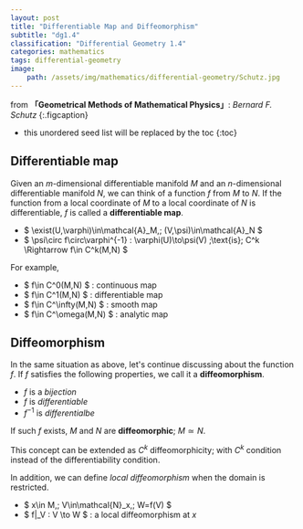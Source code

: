 ```yaml
---
layout: post
title: "Differentiable Map and Diffeomorphism"
subtitle: "dg1.4"
classification: "Differential Geometry 1.4"
categories: mathematics
tags: differential-geometry
image:
    path: /assets/img/mathematics/differential-geometry/Schutz.jpg
---
```


from **「Geometrical Methods of Mathematical Physics」**: _Bernard F. Schutz_
{:.figcaption}

<!--more-->
* this unordered seed list will be replaced by the toc
{:toc}

## Differentiable map
Given an $m$-dimensional differentiable manifold $M$ and an $n$-dimensional differentiable manifold $N$,
we can think of a function $f$ from $M$ to $N$.
If the function from a local coordinate of $M$ to a local coordinate of $N$ is differentiable,
$f$ is called a **differentiable map**.

* $ \exist(U,\varphi)\in\mathcal{A}_M,\; (V,\psi)\in\mathcal{A}_N $
* $ \psi\circ f\circ\varphi^{-1} : \varphi(U)\to\psi(V) \;\text{is}\; C^k \Rightarrow f\in C^k(M,N) $

For example,
* $ f\in C^0(M,N) $ : continuous map
* $ f\in C^1(M,N) $ : differentiable map
* $ f\in C^\infty(M,N) $ : smooth map
* $ f\in C^\omega(M,N) $ : analytic map

## Diffeomorphism

In the same situation as above, let's continue discussing about the function $f$.
If $f$ satisfies the following properties, we call it a **diffeomorphism**.
* $f$ is a _bijection_
* $f$ is _differentiable_
* $f^{-1}$ is _differentialbe_

If such $f$ exists, $M$ and $N$ are **diffeomorphic**; $M \simeq N$. 

This concept can be extended as $C^k$ diffeomorphicity;
with $C^k$ condition instead of the differentiability condition.

In addition, we can define _local diffeomorphism_ when the domain is restricted.
* $ x\in M,\; V\in\mathcal{N}_x,\; W=f(V) $
* $ f\|_V : V \to W $ : a local diffeomorphism at $x$

